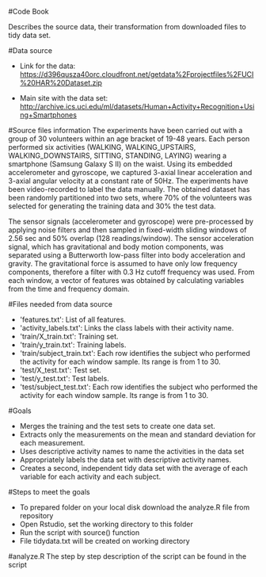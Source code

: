 #Code Book

Describes the source data, their transformation from downloaded files to tidy data set.

#Data source
- Link for the data:
  https://d396qusza40orc.cloudfront.net/getdata%2Fprojectfiles%2FUCI%20HAR%20Dataset.zip

- Main site with the data set:
  http://archive.ics.uci.edu/ml/datasets/Human+Activity+Recognition+Using+Smartphones
  
#Source files information
The experiments have been carried out with a group of 30 volunteers within an age bracket of 19-48 years.
Each person performed six activities (WALKING, WALKING_UPSTAIRS, WALKING_DOWNSTAIRS, SITTING, STANDING, LAYING)
wearing a smartphone (Samsung Galaxy S II) on the waist. Using its embedded accelerometer and gyroscope,
we captured 3-axial linear acceleration and 3-axial angular velocity at a constant rate of 50Hz.
The experiments have been video-recorded to label the data manually. The obtained dataset has been
randomly partitioned into two sets, where 70% of the volunteers was selected for generating the training
data and 30% the test data.

The sensor signals (accelerometer and gyroscope) were pre-processed by applying noise filters and then
sampled in fixed-width sliding windows of 2.56 sec and 50% overlap (128 readings/window).
The sensor acceleration signal, which has gravitational and body motion components, was separated using
a Butterworth low-pass filter into body acceleration and gravity. The gravitational force is assumed to
have only low frequency components, therefore a filter with 0.3 Hz cutoff frequency was used. From each window,
a vector of features was obtained by calculating variables from the time and frequency domain.

#Files needed from data source
- 'features.txt': List of all features.
- 'activity_labels.txt': Links the class labels with their activity name.
- 'train/X_train.txt': Training set.
- 'train/y_train.txt': Training labels.
- 'train/subject_train.txt': Each row identifies the subject who performed the
    activity for each window sample. Its range is from 1 to 30.
- 'test/X_test.txt': Test set.
- 'test/y_test.txt': Test labels.
- 'test/subject_test.txt': Each row identifies the subject who performed the 
    activity for each window sample. Its range is from 1 to 30.

#Goals
- Merges the training and the test sets to create one data set.
- Extracts only the measurements on the mean and standard deviation for each measurement.
- Uses descriptive activity names to name the activities in the data set
- Appropriately labels the data set with descriptive activity names.
- Creates a second, independent tidy data set with the average of each variable for each activity and each subject.

#Steps to meet the goals
- To prepared folder on your local disk download the analyze.R file from repository
- Open Rstudio, set the working directory to this folder
- Run the script with source() function
- File tidydata.txt will be created on working directory
 
#analyze.R
The step by step description of the script can be found in the script

